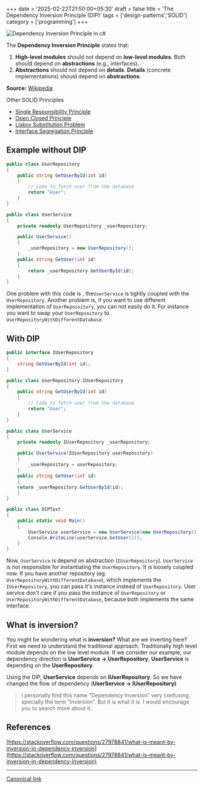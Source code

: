 +++
date = '2025-02-22T21:50:00+05:30'
draft = false
title = 'The Dependency Inversion Principle (DIP)'
tags = ['design-patterns','SOLID']
category = ['programming']
+++

![Dependency Inversion Principle in c#](/images/1_FjEBNQw1jozLAACTbGgs7w.webp)

The **Dependency Inversion Principle** states that:

1. **High-level modules** should not depend on **low-level modules**. Both should depend on **abstractions** (e.g., interfaces).
2. **Abstractions** should not depend on **details**. **Details** (concrete implementations) should depend on **abstractions**.

**Source:** [Wikipedia](https://en.wikipedia.org/wiki/Dependency_inversion_principle "https://en.wikipedia.org/wiki/Dependency_inversion_principle")

Other SOLID Principles

- [Single Responsibility Principle](/posts/single-responsibility-principle/)
- [Open Closed Principle](/posts/open-closed-principle/)
- [Liskov Substitution Problem](/posts/liskov-substitution-principle/)
- [Interface Segregation Principle](/posts/interface-segregation-principle/)

## Example without DIP

```cs
public class UserRepository
{
    public string GetUserById(int id)
    {
        // Code to fetch user from the database
        return "User";
    }
}

public class UserService
{
    private readonly UserRepository _userRepository;

    public UserService()
    {
        _userRepository = new UserRepository();
    }
    public string GetUser(int id)
    {
        return _userRepository.GetUserById(id);
    }
}
```

One problem with this code is , the`UserService` is tightly coupled with the `UserRepository`. Another problem is, if you want to use different implementation of `UserReposoitory`, you can not easily do it. For instance you want to swap your `UserRepsoitory` to `UserRepositoryWithDifferentDatabase`.

## With DIP

```cs
public interface IUserRepository
{
    string GetUserById(int id);
}

public class UserRepository:IUserRepository
{
    public string GetUserById(int id)
    {
        // Code to fetch user from the database
        return "User";
    }
}

public class UserService
{
    private readonly IUserRepository _userRepository;

    public UserService(IUserRepository userRepository)
    {
        _userRepository = userRepository;
    }
    public string GetUser(int id)
    {
    return _userRepository.GetUserById(id);
    }
}

public class DIPTest
{
    public static void Main()
    {
        UserService userService = new UserService(new UserRepository());
        Console.WriteLine(userService.GetUser(2));
    }
}
```

Now, `UserService` is depend on abstraction (`IUserRepository`). `UserService` is not responsible for instantiating the `UserRepository`. It is loosely coupled now. If you have another repository (eg. `UserRepositoryWithDifferentDatabase`), which implements the `IUserRepository`, you can pass it's instance instead of `UserRepository`. User service don't care if you pass the instance of `UserRepository` or `UserRepositoryWithDifferentDatabase`, because both implements the same interface.

## What is inversion?

You might be wondering what is **inversion?** What are we inverting here? First we need to understand the traditional approach. Traditionally high level module depends on the low level module. If we consider our example, our dependency direction is **UserService -> UserRepository**, **UserService** is depending on the **UserRepository**.

Using the DIP, **UserService** depends on **IUserRepository**. So we have changed the flow of dependency (**UserService -> IUserRepository)**

> I personally find this name “Dependency Inversion” very confusing, specially the term “Inversion”. But it is what it is. I would encourage you to search more about it.

## References

[https://stackoverflow.com/questions/27978841/what-is-meant-by-inversion-in-dependency-inversion](https://stackoverflow.com/questions/27978841/what-is-meant-by-inversion-in-dependency-inversion)

---

[Canonical link](https://medium.com/@ravindradevrani/the-dependency-inversion-principle-dip-7b505dd9d28e)

